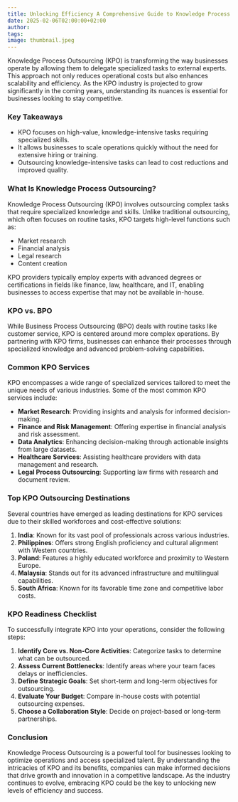 ```yaml
---
title: Unlocking Efficiency A Comprehensive Guide to Knowledge Process Outsourcing in 2025
date: 2025-02-06T02:00:00+02:00
author:
tags:
image: thumbnail.jpeg
---
```


Knowledge Process Outsourcing (KPO) is transforming the way businesses operate by allowing them to delegate specialized tasks to external experts. This approach not only reduces operational costs but also enhances scalability and efficiency. As the KPO industry is projected to grow significantly in the coming years, understanding its nuances is essential for businesses looking to stay competitive.

### Key Takeaways

*   KPO focuses on high-value, knowledge-intensive tasks requiring specialized skills.
*   It allows businesses to scale operations quickly without the need for extensive hiring or training.
*   Outsourcing knowledge-intensive tasks can lead to cost reductions and improved quality.

### What Is Knowledge Process Outsourcing?

Knowledge Process Outsourcing (KPO) involves outsourcing complex tasks that require specialized knowledge and skills. Unlike traditional outsourcing, which often focuses on routine tasks, KPO targets high-level functions such as:

*   Market research
*   Financial analysis
*   Legal research
*   Content creation

KPO providers typically employ experts with advanced degrees or certifications in fields like finance, law, healthcare, and IT, enabling businesses to access expertise that may not be available in-house.

### KPO vs. BPO

While Business Process Outsourcing (BPO) deals with routine tasks like customer service, KPO is centered around more complex operations. By partnering with KPO firms, businesses can enhance their processes through specialized knowledge and advanced problem-solving capabilities.

### Common KPO Services

KPO encompasses a wide range of specialized services tailored to meet the unique needs of various industries. Some of the most common KPO services include:

*   **Market Research**: Providing insights and analysis for informed decision-making.
*   **Finance and Risk Management**: Offering expertise in financial analysis and risk assessment.
*   **Data Analytics**: Enhancing decision-making through actionable insights from large datasets.
*   **Healthcare Services**: Assisting healthcare providers with data management and research.
*   **Legal Process Outsourcing**: Supporting law firms with research and document review.

### Top KPO Outsourcing Destinations

Several countries have emerged as leading destinations for KPO services due to their skilled workforces and cost-effective solutions:

1.  **India**: Known for its vast pool of professionals across various industries.
2.  **Philippines**: Offers strong English proficiency and cultural alignment with Western countries.
3.  **Poland**: Features a highly educated workforce and proximity to Western Europe.
4.  **Malaysia**: Stands out for its advanced infrastructure and multilingual capabilities.
5.  **South Africa**: Known for its favorable time zone and competitive labor costs.

### KPO Readiness Checklist

To successfully integrate KPO into your operations, consider the following steps:

1.  **Identify Core vs. Non-Core Activities**: Categorize tasks to determine what can be outsourced.
2.  **Assess Current Bottlenecks**: Identify areas where your team faces delays or inefficiencies.
3.  **Define Strategic Goals**: Set short-term and long-term objectives for outsourcing.
4.  **Evaluate Your Budget**: Compare in-house costs with potential outsourcing expenses.
5.  **Choose a Collaboration Style**: Decide on project-based or long-term partnerships.

### Conclusion

Knowledge Process Outsourcing is a powerful tool for businesses looking to optimize operations and access specialized talent. By understanding the intricacies of KPO and its benefits, companies can make informed decisions that drive growth and innovation in a competitive landscape. As the industry continues to evolve, embracing KPO could be the key to unlocking new levels of efficiency and success.
